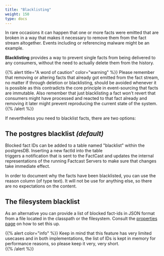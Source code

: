 ```yaml
---
title: "Blacklisting"
weight: 150
type: docs
---
```


In rare occasions it can happen that one or more facts were emitted that are broken in a way that makes it necessary to
remove them from the fact stream altogether. Events including or referencing malware might be an example.

**Blacklisting** provides a way to prevent single facts from being delivered to
any consumers, without the need to actually delete them from the history.

{{% alert title="A word of caution" color="warning" %}}
Please remember that removing or altering facts that already got emitted from the fact stream, no matter if through
deletion or blacklisting, should be avoided whenever it is possible as this contradicts the core principle in
event-sourcing that facts are immutable. Also remember that just blacklisting a fact won't revert that consumers might
have processed and reacted to that fact already and removing it later might prevent reproducing the current state of the
system.
{{% /alert %}}

If nevertheless you need to blacklist facts, there are two options:

## The postgres blacklist _(default)_

Blocked fact IDs can be added to a table named "blacklist" within the postgresDB. Inserting a new factId into the table  
triggers a notification that is sent to the FactCast and updates the internal representations of the running Factcast
Servers to make sure that changes take immediate effect.

In order to document why the facts have been blacklisted, you can use the reason column (of type text). It will
not be use for anything else, so there are no expectations on the content.

## The filesystem blacklist

As an alternative you can provide a list of blocked fact-ids in JSON format from a file located in the classpath or the
filesystem. Consult the [properties page](/setup/properties#blacklist) on how to set this up.

{{% alert  color="info" %}}
Keep in mind that this feature has very limited usecases and in both implementations, the list of IDs is kept in memory for
performance reasons, so please keep it very, very short.  
{{% /alert %}}
